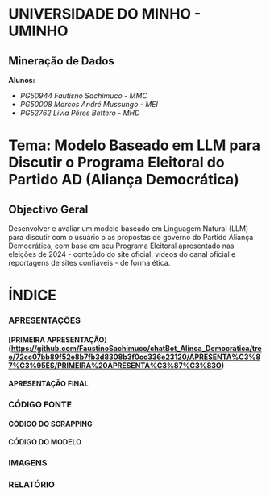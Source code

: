 # UNIVERSIDADE DO MINHO - UMINHO
## Mineração de Dados
**Alunos:**
- *PG50944 Fautisno Sachimuco - MMC*
- *PG50008 Marcos André Mussungo - MEI*
- *PG52762 Lívia Péres Bettero - MHD*


# Tema: Modelo Baseado em LLM para Discutir o Programa Eleitoral do Partido AD (Aliança Democrática)

## Objectivo Geral
Desenvolver e avaliar um modelo baseado em Linguagem Natural (LLM) para discutir com o usuário o as propostas de governo do Partido Aliança Democrática, com base em seu Programa Eleitoral apresentado nas eleições de 2024 - conteúdo do site oficial, vídeos do canal oficial e reportagens de sites confiáveis - de forma ética.

# ÍNDICE
### APRESENTAÇÕES
#### [PRIMEIRA APRESENTAÇÃO] (https://github.com/FaustinoSachimuco/chatBot_Alinca_Democratica/tree/72cc07bb89f52e8b7fb3d8308b3f0cc336e23120/APRESENTA%C3%87%C3%95ES/PRIMEIRA%20APRESENTA%C3%87%C3%83O)
#### APRESENTAÇÃO FINAL
### CÓDIGO FONTE
#### CÓDIGO DO SCRAPPING
#### CÓDIGO DO MODELO
### IMAGENS
### RELATÓRIO
